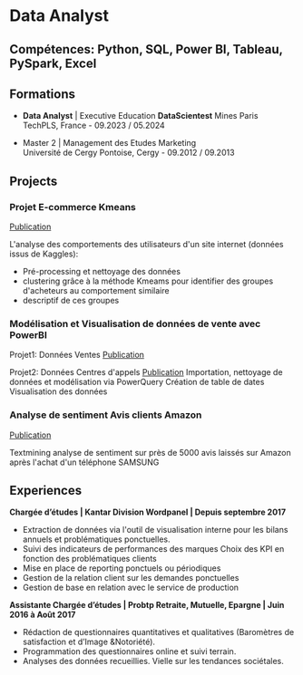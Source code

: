 # Data Analyst

## Compétences: Python, SQL, Power BI, Tableau, PySpark, Excel

## Formations
- **Data Analyst** | Executive Education **DataScientest** 
  Mines Paris TechPLS, France - 09.2023 / 05.2024
  							       		
- Master 2 | Management des Etudes Marketing 			        		
  Université de Cergy Pontoise, Cergy - 09.2012 / 09.2013
  
## Projects
### Projet E-commerce Kmeans
[Publication](https://github.com/Mich-colab/Projets-Michele/blob/main/Analyses%20donn%C3%A9es%20et%20clustering%20site%20E-commerce.ipynb)

L'analyse des comportements des utilisateurs d'un site internet (données issus de Kaggles):
  - Pré-processing et nettoyage des données
  - clustering grâce à la méthode Kmeams pour identifier des groupes d'acheteurs au comportement similaire
  - descriptif de ces groupes

### Modélisation et Visualisation de données de vente avec PowerBI

Projet1: Données Ventes
[Publication](https://github.com/Mich-colab/Projets-Michele/blob/main/Projet%20PowerBI%20Analyse%20de%20donn%C3%A9es%20Ventes.pbix)

Projet2: Données Centres d'appels
[Publication](https://github.com/Mich-colab/Projets-Michele/blob/main/Projet%20PowerBI%20Analyse%20donn%C3%A9es%20Centre%20d'appels.pbix)
Importation, nettoyage de données et modélisation via PowerQuery 
Création de table de dates
Visualisation des données

### Analyse de sentiment Avis clients Amazon
[Publication](https://github.com/Mich-colab/Projets-Michele/blob/main/Text%20Mining_Avis%20sur%20Amazon.ipynb) 

Textmining analyse de sentiment sur près de 5000 avis laissés sur Amazon après l'achat d'un téléphone SAMSUNG

## Experiences
**Chargée d’études | Kantar Division Wordpanel | Depuis septembre 2017**
- Extraction de données via l'outil de visualisation interne pour les bilans annuels et problématiques ponctuelles.  
- Suivi des indicateurs de performances des marques
  Choix des KPI en fonction des problématiques clients
- Mise en place de reporting ponctuels ou périodiques
- Gestion de la relation client sur les demandes ponctuelles
- Gestion de base en relation avec le service de production

**Assistante Chargée d’études | Probtp Retraite, Mutuelle, Epargne | Juin 2016 à Août 2017**
- Rédaction de questionnaires quantitatives et qualitatives
  (Baromètres de satisfaction et d’Image &Notoriété).
- Programmation des questionnaires online et suivi terrain.
- Analyses des données recueillies. Vielle sur les tendances sociétales.

